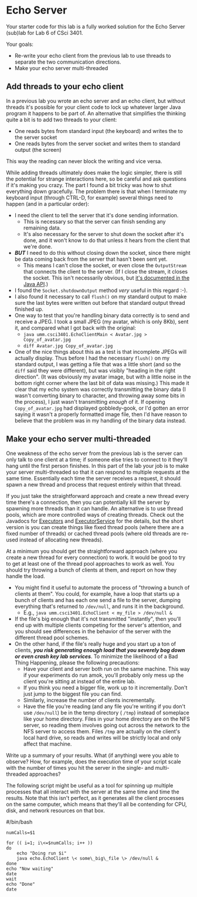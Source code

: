 Echo Server
===========

Your starter code for this lab is a fully worked solution for the Echo Server (sub)lab for Lab 6 of CSci 3401.

Your goals:
-   Re-write your echo client from the previous lab to use threads to separate the two communication directions.
-   Make your echo server multi-threaded

Add threads to your echo client
-------------------------------

In a previous lab you wrote an echo server and an echo client, but without threads it's possible for your client code to lock up whatever larger Java program it happens to be part of. An alternative that simplifies the thinking quite a bit is to add two threads to your client:

-   One reads bytes from standard input (the keyboard) and writes the to the server socket
-   One reads bytes from the server socket and writes them to standard output (the screen)

This way the reading can never block the writing and vice versa.

While adding threads ultimately does make the logic simpler, there is still the potential for strange interactions here, so be careful and ask questions if it's making you crazy. The part I found a bit tricky was how to shut everything down gracefully. The problem there is that when I terminate my keyboard input (through CTRL-D, for example) several things need to happen (and in a particular order):

-   I need the client to tell the server that it's done sending information.
    -   This is necessary so that the server can finish sending any remaining data.
    -   It's also necessary for the server to shut down the socket after it's done, and it won't know to do that unless it hears from the client that we're done.
-   ***BUT*** I need to do this without closing down the socket, since there might be data coming back from the server that hasn't been sent yet.
    -   This means I can't close the socket, or even close the `OutputStream` that connects the client to the server. (If I close the stream, it closes the socket. This isn't necessarily obvious, but [it's documented in the Java API](http://java.sun.com/javase/6/docs/api/java/net/Socket.html#getOutputStream()).)
-   I found the `Socket.shutdownOutput` method *very* useful in this regard :-).
-   I also found it necessary to call `flush()` on my standard output to make sure the last bytes were written out before that standard output thread finished up.
-   One way to test that you're handling binary data correctly is to send and receive a JPEG. I took a small JPEG (my avatar, which is only 8Kb), sent it, and compared what I got back with the original:
    -   `java umm.csci3401.EchoClientMain < Avatar.jpg > Copy_of_avatar.jpg`
    -   `diff Avatar.jpg Copy_of_avatar.jpg`
-   One of the nice things about this as a test is that incomplete JPEGs will actually display. Thus before I had the necessary `flush()` on my standard output, I was getting a file that was a little short (and so the `diff` said they were different), but was visibly "heading in the right direction". (It was obviously my avatar image, but with a little noise in the bottom right corner where the last bit of data was missing.) This made it clear that my echo system was correctly transmitting the binary data (I wasn't converting binary to character, and throwing away some bits in the process), I just wasn't transmitting *enough* of it. If opening `Copy_of_avatar.jpg` had displayed gobbledy-gook, or I'd gotten an error saying it wasn't a properly formatted image file, then I'd have reason to believe that the problem was in my handling of the binary data instead.

Make your echo server multi-threaded
------------------------------------

One weakness of the echo server from the previous lab is the server can only talk to one client at a time; if someone else tries to connect to it they'll hang until the first person finishes. In this part of the lab your job is to make your server multi-threaded so that it can respond to multiple requests at the same time. Essentially each time the server receives a request, it should spawn a new thread and process that request entirely within that thread.

If you just take the straightforward approach and create a new thread every time there's a connection, then you can potentially kill the server by spawning more threads than it can handle. An alternative is to use thread pools, which are more controlled ways of creating threads. Check out the Javadocs for [Executors](http://download.oracle.com/javase/6/docs/api/java/util/concurrent/Executors.html) and [ExecutorService](http://download.oracle.com/javase/6/docs/api/java/util/concurrent/ExecutorService.html) for the details, but the short version is you can create things like fixed thread pools (where there are a fixed number of threads) or cached thread pools (where old threads are re-used instead of allocating new threads).

At a minimum you should get the straightforward approach (where you create a new thread for every connection) to work. It would be good to try to get at least one of the thread pool approaches to work as well. You should try throwing a bunch of clients at them, and report on how they handle the load.

-   You might find it useful to automate the process of "throwing a bunch of clients at them". You could, for example, have a loop that starts up a bunch of clients and has each one send a file to the server, dumping everything that's returned to `/dev/null`, and runs it in the background.
    -   E.g., `java umm.csci3401.EchoClient < my_file > /dev/null &`
-   If the file's big enough that it's not transmitted "instantly", then you'll end up with multiple clients competing for the server's attention, and you should see differences in the behavior of the server with the different thread pool schemes.
-   <span class="twiki-macro X"></span> On the other hand, if the file's really huge and you start up a ton of clients, ***you risk generating enough load that you severely bog down or even crash key lab services***. To minimize the likelihood of a Bad Thing Happening, please the following precautions:
    -   Have your client and server both run on the same machine. This way if your experiments do run amok, you'll probably only mess up the client you're sitting at instead of the entire lab.
    -   If you think you need a bigger file, work up to it incrementally. Don't just jump to the biggest file you can find.
    -   Similarly, increase the number of clients incrementally.
    -   Have the file you're reading (and any file you're writing if you don't use `/dev/null`) be in the temp directory ( `/tmp`) instead of someplace like your home directory. Files in your home directory are on the NFS server, so reading them involves going out across the network to the NFS server to access them. Files `/tmp` are actually on the client's local hard drive, so reads and writes will be strictly local and only affect that machine.

Write up a summary of your results. What (if anything) were you able to observe? How, for example, does the execution time of your script scale with the number of times you hit the server in the single- and multi-threaded approaches?

The following script might be useful as a tool for spinning up multiple processes that all interact with the server at the same time and time the results. Note that this isn't perfect, as it generates all the client processes on the same computer, which means that they'll all be contending for CPU, disk, and network resources on that box. 

<span class="twiki-macro CODE"></span> 
    \#/bin/bash

    numCalls=$1

    for (( i=1; i\<=$numCalls; i++ )) 
    do 
        echo "Doing run $i" 
        java echo.EchoClient \< some\_big\_file \> /dev/null & 
    done 
    echo "Now waiting" 
    date 
    wait 
    echo "Done" 
    date 

<span class="twiki-macro ENDCODE"></span>

